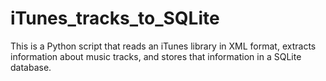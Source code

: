 # iTunes_tracks_to_SQLite
This is a Python script that reads an iTunes library in XML format, extracts information about music tracks, and stores that information in a SQLite database.
